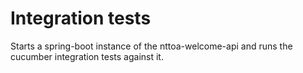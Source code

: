 # Integration tests

Starts a spring-boot instance of the nttoa-welcome-api and runs the cucumber integration tests against it.  